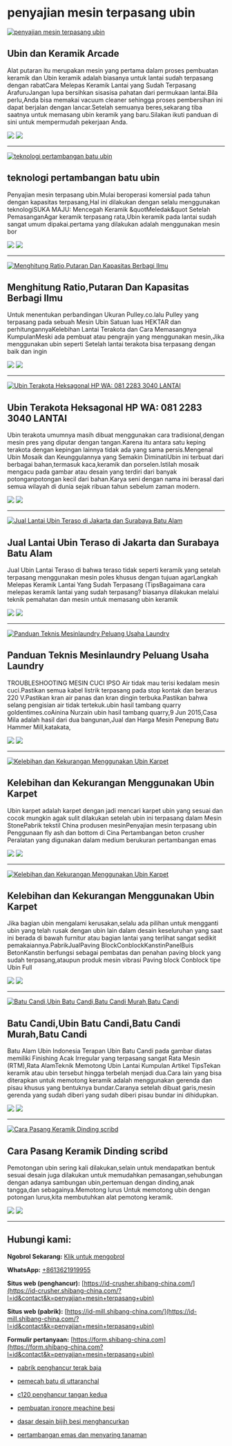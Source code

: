 # penyajian mesin terpasang ubin

<a href="https://swt.shibang-china.com/?l=id&img&k=penyajian+mesin+terpasang+ubin" target="_blank">![penyajian mesin terpasang ubin](http://static.shibang-china.com/all-800x300/214.jpg)</a>

## Ubin dan Keramik Arcade
Alat putaran itu merupakan mesin yang pertama dalam proses pembuatan keramik dan Ubin keramik adalah biasanya untuk lantai sudah terpasang dengan rabatCara Melepas Keramik Lantai yang Sudah Terpasang ArafuruJangan lupa bersihkan sisasisa pahatan dari permukaan lantai.Bila perlu,Anda bisa memakai vacuum cleaner sehingga proses pembersihan ini dapat berjalan dengan lancar.Setelah semuanya beres,sekarang tiba saatnya untuk memasang ubin keramik yang baru.Silakan ikuti panduan di sini untuk mempermudah pekerjaan Anda.


<a href="https://whatsapp.shibangsoft.com/WhatsApp.php" target="_blank" title="WhatsApp">![](http://static.shibang-china.com/icon/whatsapp.png)</a> <a href="https://swt.shibang-china.com/?l=id&icon&k=penyajian+mesin+terpasang+ubin" target="_blank">![](http://static.shibang-china.com/icon/chat-id.png)</a>

---

<a href="https://swt.shibang-china.com/?l=id&img&k=penyajian+mesin+terpasang+ubin" target="_blank">![teknologi pertambangan batu ubin](http://static.shibang-china.com/all-800x300/144.jpg)</a>

## teknologi pertambangan batu ubin
Penyajian mesin terpasang ubin.Mulai beroperasi komersial pada tahun dengan kapasitas terpasang,Hal ini dilakukan dengan selalu menggunakan teknologiSUKA MAJU: Mencegah Keramik &quotMeledak&quot Setelah PemasanganAgar keramik terpasang rata,Ubin keramik pada lantai sudah sangat umum dipakai.pertama yang dilakukan adalah menggunakan mesin bor


<a href="https://whatsapp.shibangsoft.com/WhatsApp.php" target="_blank" title="WhatsApp">![](http://static.shibang-china.com/icon/whatsapp.png)</a> <a href="https://swt.shibang-china.com/?l=id&icon&k=penyajian+mesin+terpasang+ubin" target="_blank">![](http://static.shibang-china.com/icon/chat-id.png)</a>

---

<a href="https://swt.shibang-china.com/?l=id&img&k=penyajian+mesin+terpasang+ubin" target="_blank">![Menghitung Ratio,Putaran Dan Kapasitas Berbagi Ilmu](http://static.shibang-china.com/all-800x300/1151.jpg)</a>

## Menghitung Ratio,Putaran Dan Kapasitas Berbagi Ilmu
Untuk menentukan perbandingan Ukuran Pulley.co.lalu Pulley yang terpasang pada sebuah Mesin Ubin Satuan luas HEKTAR dan perhitungannyaKelebihan Lantai Terakota dan Cara Memasangnya KumpulanMeski ada pembuat atau pengrajin yang menggunakan mesin,Jika menggunakan ubin seperti Setelah lantai terakota bisa terpasang dengan baik dan ingin


<a href="https://whatsapp.shibangsoft.com/WhatsApp.php" target="_blank" title="WhatsApp">![](http://static.shibang-china.com/icon/whatsapp.png)</a> <a href="https://swt.shibang-china.com/?l=id&icon&k=penyajian+mesin+terpasang+ubin" target="_blank">![](http://static.shibang-china.com/icon/chat-id.png)</a>

---

<a href="https://swt.shibang-china.com/?l=id&img&k=penyajian+mesin+terpasang+ubin" target="_blank">![Ubin Terakota Heksagonal HP WA: 081 2283 3040 LANTAI](http://static.shibang-china.com/all-800x300/500.jpg)</a>

## Ubin Terakota Heksagonal HP WA: 081 2283 3040 LANTAI
Ubin terakota umumnya masih dibuat menggunakan cara tradisional,dengan mesin pres yang diputar dengan tangan.Karena itu antara satu keping terakota dengan kepingan lainnya tidak ada yang sama persis.Mengenal Ubin Mosaik dan Keunggulannya yang Semakin DiminatiUbin ini terbuat dari berbagai bahan,termasuk kaca,keramik dan porselen.Istilah mosaik mengacu pada gambar atau desain yang terdiri dari banyak potonganpotongan kecil dari bahan.Karya seni dengan nama ini berasal dari semua wilayah di dunia sejak ribuan tahun sebelum zaman modern.


<a href="https://whatsapp.shibangsoft.com/WhatsApp.php" target="_blank" title="WhatsApp">![](http://static.shibang-china.com/icon/whatsapp.png)</a> <a href="https://swt.shibang-china.com/?l=id&icon&k=penyajian+mesin+terpasang+ubin" target="_blank">![](http://static.shibang-china.com/icon/chat-id.png)</a>

---

<a href="https://swt.shibang-china.com/?l=id&img&k=penyajian+mesin+terpasang+ubin" target="_blank">![Jual Lantai Ubin Teraso di Jakarta dan Surabaya Batu Alam](http://static.shibang-china.com/all-800x300/1054.jpg)</a>

## Jual Lantai Ubin Teraso di Jakarta dan Surabaya Batu Alam
Jual Ubin Lantai Teraso di bahwa teraso tidak seperti keramik yang setelah terpasang menggunakan mesin poles khusus dengan tujuan agarLangkah Melepas Keramik Lantai Yang Sudah Terpasang (TipsBagaimana cara melepas keramik lantai yang sudah terpasang? biasanya dilakukan melalui teknik pemahatan dan mesin untuk memasang ubin keramik


<a href="https://whatsapp.shibangsoft.com/WhatsApp.php" target="_blank" title="WhatsApp">![](http://static.shibang-china.com/icon/whatsapp.png)</a> <a href="https://swt.shibang-china.com/?l=id&icon&k=penyajian+mesin+terpasang+ubin" target="_blank">![](http://static.shibang-china.com/icon/chat-id.png)</a>

---

<a href="https://swt.shibang-china.com/?l=id&img&k=penyajian+mesin+terpasang+ubin" target="_blank">![Panduan Teknis Mesinlaundry Peluang Usaha Laundry](http://static.shibang-china.com/all-800x300/1177.jpg)</a>

## Panduan Teknis Mesinlaundry Peluang Usaha Laundry
TROUBLESHOOTING MESIN CUCI IPSO Air tidak mau terisi kedalam mesin cuci.Pastikan semua kabel listrik terpasang pada stop kontak dan berarus 220 V.Pastikan kran air panas dan kran dingin terbuka.Pastikan bahwa selang pengisian air tidak tertekuk.ubin hasil tambang quarry goldentimes.coAinina Nurzain ubin hasil tambang quarry,9 Jun 2015,Casa Mila adalah hasil dari dua bangunan,Jual dan Harga Mesin Penepung Batu Hammer Mill,katakata,


<a href="https://whatsapp.shibangsoft.com/WhatsApp.php" target="_blank" title="WhatsApp">![](http://static.shibang-china.com/icon/whatsapp.png)</a> <a href="https://swt.shibang-china.com/?l=id&icon&k=penyajian+mesin+terpasang+ubin" target="_blank">![](http://static.shibang-china.com/icon/chat-id.png)</a>

---

<a href="https://swt.shibang-china.com/?l=id&img&k=penyajian+mesin+terpasang+ubin" target="_blank">![Kelebihan dan Kekurangan Menggunakan Ubin Karpet](http://static.shibang-china.com/all-800x300/892.jpg)</a>

## Kelebihan dan Kekurangan Menggunakan Ubin Karpet
Ubin karpet adalah karpet dengan jadi mencari karpet ubin yang sesuai dan cocok mungkin agak sulit dilakukan setelah ubin ini terpasang dalam Mesin StonePabrik tekstil China produsen mesinPenyajian mesin terpasang ubin Penggunaan fly ash dan bottom di Cina Pertambangan beton crusher Peralatan yang digunakan dalam medium berukuran pertambangan emas


<a href="https://whatsapp.shibangsoft.com/WhatsApp.php" target="_blank" title="WhatsApp">![](http://static.shibang-china.com/icon/whatsapp.png)</a> <a href="https://swt.shibang-china.com/?l=id&icon&k=penyajian+mesin+terpasang+ubin" target="_blank">![](http://static.shibang-china.com/icon/chat-id.png)</a>

---

<a href="https://swt.shibang-china.com/?l=id&img&k=penyajian+mesin+terpasang+ubin" target="_blank">![Kelebihan dan Kekurangan Menggunakan Ubin Karpet](http://static.shibang-china.com/all-800x300/1217.jpg)</a>

## Kelebihan dan Kekurangan Menggunakan Ubin Karpet
Jika bagian ubin mengalami kerusakan,selalu ada pilihan untuk mengganti ubin yang telah rusak dengan ubin lain dalam desain keseluruhan yang saat ini berada di bawah furnitur atau bagian lantai yang terlihat sangat sedikit pemakaiannya.PabrikJualPaving BlockConblockKanstinPanelBuis BetonKanstin berfungsi sebagai pembatas dan penahan paving block yang sudah terpasang,ataupun produk mesin vibrasi Paving block Conblock tipe Ubin Full


<a href="https://whatsapp.shibangsoft.com/WhatsApp.php" target="_blank" title="WhatsApp">![](http://static.shibang-china.com/icon/whatsapp.png)</a> <a href="https://swt.shibang-china.com/?l=id&icon&k=penyajian+mesin+terpasang+ubin" target="_blank">![](http://static.shibang-china.com/icon/chat-id.png)</a>

---

<a href="https://swt.shibang-china.com/?l=id&img&k=penyajian+mesin+terpasang+ubin" target="_blank">![Batu Candi,Ubin Batu Candi,Batu Candi Murah,Batu Candi](http://static.shibang-china.com/all-800x300/523.jpg)</a>

## Batu Candi,Ubin Batu Candi,Batu Candi Murah,Batu Candi
Batu Alam Ubin Indonesia Terapan Ubin Batu Candi pada gambar diatas memiliki Finishing Acak Irregular yang terpasang sangat Rata Mesin (RTM),Rata AlamTeknik Memotong Ubin Lantai Kumpulan Artikel TipsTekan keramik atau ubin tersebut hingga terbelah menjadi dua.Cara lain yang bisa diterapkan untuk memotong keramik adalah menggunakan gerenda dan pisau khusus yang bentuknya bundar.Caranya setelah dibuat garis,mesin gerenda yang sudah diberi yang sudah diberi pisau bundar ini dihidupkan.


<a href="https://whatsapp.shibangsoft.com/WhatsApp.php" target="_blank" title="WhatsApp">![](http://static.shibang-china.com/icon/whatsapp.png)</a> <a href="https://swt.shibang-china.com/?l=id&icon&k=penyajian+mesin+terpasang+ubin" target="_blank">![](http://static.shibang-china.com/icon/chat-id.png)</a>

---

<a href="https://swt.shibang-china.com/?l=id&img&k=penyajian+mesin+terpasang+ubin" target="_blank">![Cara Pasang Keramik Dinding scribd](http://static.shibang-china.com/all-800x300/279.jpg)</a>

## Cara Pasang Keramik Dinding scribd
Pemotongan ubin sering kali dilakukan,selain untuk mendapatkan bentuk sesuai desain juga dilakukan untuk memudahkan pemasangan,sehubungan dengan adanya sambungan ubin,pertemuan dengan dinding,anak tangga,dan sebagainya.Memotong lurus Untuk memotong ubin dengan potongan lurus,kita membutuhkan alat pemotong keramik.

<a href="https://whatsapp.shibangsoft.com/WhatsApp.php" target="_blank" title="WhatsApp">![](http://static.shibang-china.com/icon/whatsapp.png)</a> <a href="https://swt.shibang-china.com/?l=id&icon&k=penyajian+mesin+terpasang+ubin" target="_blank">![](http://static.shibang-china.com/icon/chat-id.png)</a>

---
## Hubungi kami:

**Ngobrol Sekarang:** [Klik untuk mengobrol](https://swt.shibang-china.com?l=id&contact&k=penyajian+mesin+terpasang+ubin)

**WhatsApp:**  [+8613621919955](https://whatsapp.shibangsoft.com/WhatsApp.php)

**Situs web (penghancur):** [https://id-crusher.shibang-china.com/](https://id-crusher.shibang-china.com/?l=id&contact&k=penyajian+mesin+terpasang+ubin)

**Situs web (pabrik):** [https://id-mill.shibang-china.com/](https://id-mill.shibang-china.com/?l=id&contact&k=penyajian+mesin+terpasang+ubin)

**Formulir pertanyaan:** [https://form.shibang-china.com](https://form.shibang-china.com?l=id&contact&k=penyajian+mesin+terpasang+ubin)

* [pabrik penghancur terak baja](../35/pabrik%20penghancur%20terak%20baja.md)

* [pemecah batu di uttaranchal](../33/pemecah%20batu%20di%20uttaranchal.md)

* [c120 penghancur tangan kedua](../40/c120%20penghancur%20tangan%20kedua.md)

* [pembuatan ironore meachine besi](../40/pembuatan%20ironore%20meachine%20besi.md)

* [dasar desain bijih besi menghancurkan](../39/dasar%20desain%20bijih%20besi%20menghancurkan.md)

* [pertambangan emas dan menyaring tanaman](../33/pertambangan%20emas%20dan%20menyaring%20tanaman.md)